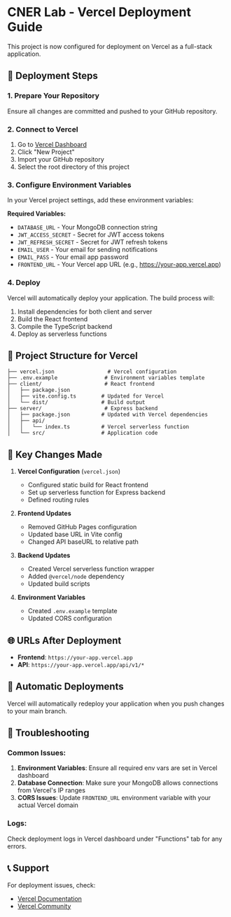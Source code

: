 # CNER Lab - Vercel Deployment Guide

This project is now configured for deployment on Vercel as a full-stack application.

## 🚀 Deployment Steps

### 1. Prepare Your Repository

Ensure all changes are committed and pushed to your GitHub repository.

### 2. Connect to Vercel

1. Go to [Vercel Dashboard](https://vercel.com/dashboard)
2. Click "New Project"
3. Import your GitHub repository
4. Select the root directory of this project

### 3. Configure Environment Variables

In your Vercel project settings, add these environment variables:

**Required Variables:**

- `DATABASE_URL` - Your MongoDB connection string
- `JWT_ACCESS_SECRET` - Secret for JWT access tokens
- `JWT_REFRESH_SECRET` - Secret for JWT refresh tokens
- `EMAIL_USER` - Your email for sending notifications
- `EMAIL_PASS` - Your email app password
- `FRONTEND_URL` - Your Vercel app URL (e.g., https://your-app.vercel.app)

### 4. Deploy

Vercel will automatically deploy your application. The build process will:

1. Install dependencies for both client and server
2. Build the React frontend
3. Compile the TypeScript backend
4. Deploy as serverless functions

## 📁 Project Structure for Vercel

```
├── vercel.json                 # Vercel configuration
├── .env.example               # Environment variables template
├── client/                    # React frontend
│   ├── package.json
│   ├── vite.config.ts        # Updated for Vercel
│   └── dist/                 # Build output
├── server/                    # Express backend
│   ├── package.json          # Updated with Vercel dependencies
│   ├── api/
│   │   └── index.ts          # Vercel serverless function
│   └── src/                  # Application code
```

## 🔧 Key Changes Made

1. **Vercel Configuration** (`vercel.json`)

   - Configured static build for React frontend
   - Set up serverless function for Express backend
   - Defined routing rules

2. **Frontend Updates**

   - Removed GitHub Pages configuration
   - Updated base URL in Vite config
   - Changed API baseURL to relative path

3. **Backend Updates**

   - Created Vercel serverless function wrapper
   - Added `@vercel/node` dependency
   - Updated build scripts

4. **Environment Variables**
   - Created `.env.example` template
   - Updated CORS configuration

## 🌐 URLs After Deployment

- **Frontend**: `https://your-app.vercel.app`
- **API**: `https://your-app.vercel.app/api/v1/*`

## 🔄 Automatic Deployments

Vercel will automatically redeploy your application when you push changes to your main branch.

## 🐛 Troubleshooting

### Common Issues:

1. **Environment Variables**: Ensure all required env vars are set in Vercel dashboard
2. **Database Connection**: Make sure your MongoDB allows connections from Vercel's IP ranges
3. **CORS Issues**: Update `FRONTEND_URL` environment variable with your actual Vercel domain

### Logs:

Check deployment logs in Vercel dashboard under "Functions" tab for any errors.

## 📞 Support

For deployment issues, check:

- [Vercel Documentation](https://vercel.com/docs)
- [Vercel Community](https://github.com/vercel/community)
